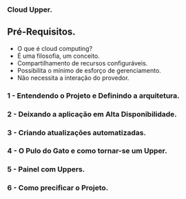 ### Cloud Upper.
## Pré-Requisitos.

- O que é cloud computing?
- É uma filosofia, um conceito.
- Compartilhamento de recursos configuráveis.
- Possibilita o mínimo de esforço de gerenciamento.
- Não necessita a interação do provedor.

### 1 - Entendendo o Projeto e Definindo a arquitetura.

### 2 - Deixando a aplicação em Alta Disponibilidade.

### 3 -  Criando atualizações automatizadas.

### 4 - O Pulo do Gato e como tornar-se um Upper.

### 5 - Painel com Uppers.

### 6 - Como precificar o Projeto.

























